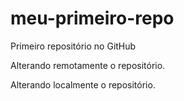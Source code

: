 # meu-primeiro-repo
Primeiro repositório no GitHub

Alterando remotamente o repositório.

Alterando localmente o repositório.